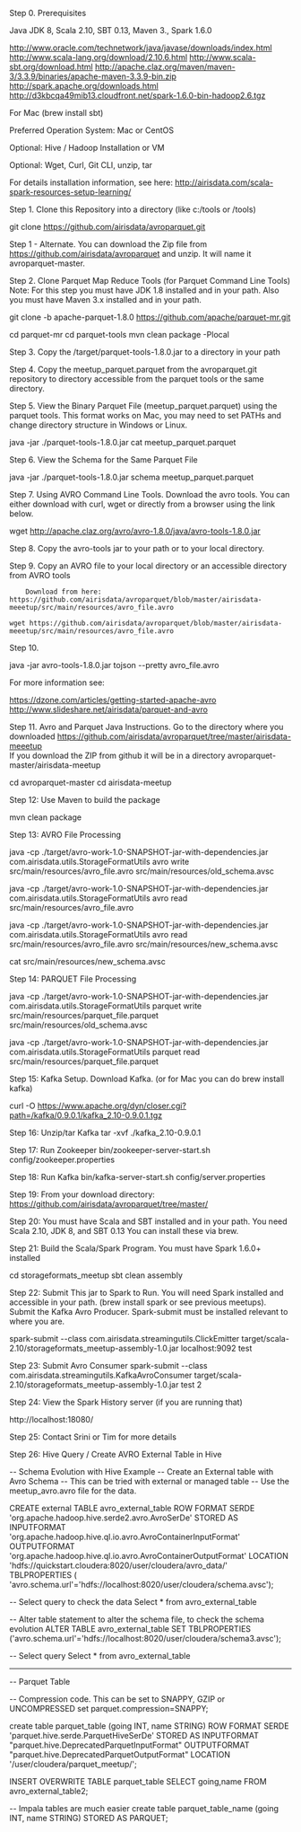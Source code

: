 Step 0.   Prerequisites

  Java JDK 8, Scala 2.10, SBT 0.13, Maven 3., Spark 1.6.0
  
  http://www.oracle.com/technetwork/java/javase/downloads/index.html
  http://www.scala-lang.org/download/2.10.6.html
  http://www.scala-sbt.org/download.html
  http://apache.claz.org/maven/maven-3/3.3.9/binaries/apache-maven-3.3.9-bin.zip
  http://spark.apache.org/downloads.html
  http://d3kbcqa49mib13.cloudfront.net/spark-1.6.0-bin-hadoop2.6.tgz

  For Mac (brew install sbt)
  
  Preferred Operation System:  Mac or CentOS
  
  Optional:   Hive / Hadoop Installation or VM
  
  Optional:   Wget, Curl, Git CLI, unzip, tar
  
  For details installation information, see here:   http://airisdata.com/scala-spark-resources-setup-learning/
  
Step 1.   Clone this Repository into a directory (like c:/tools or /tools)

  git clone https://github.com/airisdata/avroparquet.git
  
Step 1 - Alternate.   You can download the Zip file from https://github.com/airisdata/avroparquet and unzip.   It will name it avroparquet-master.

Step 2.  Clone Parquet Map Reduce Tools (for Parquet Command Line Tools)
Note:  For this step you must have JDK 1.8 installed and in your path.   Also you must have Maven 3.x installed and in your path.

  git clone -b apache-parquet-1.8.0 https://github.com/apache/parquet-mr.git

  cd parquet-mr
  cd parquet-tools
  mvn clean package -Plocal

Step 3.   Copy the /target/parquet-tools-1.8.0.jar to a directory in your path

Step 4.   Copy the meetup_parquet.parquet from the avroparquet.git repository to directory accessible from the parquet tools or the same directory.

Step 5.  View the Binary Parquet File (meetup_parquet.parquet) using the parquet tools.   This format works on Mac, you may need to set PATHs and change directory structure in Windows or Linux.

  java -jar ./parquet-tools-1.8.0.jar cat meetup_parquet.parquet

Step 6.  View the Schema for the Same Parquet File

  java -jar ./parquet-tools-1.8.0.jar schema meetup_parquet.parquet

Step 7.   Using AVRO Command Line Tools.   Download the avro tools.  You can either download with curl, wget or directly from a browser using the link below.

  wget http://apache.claz.org/avro/avro-1.8.0/java/avro-tools-1.8.0.jar

Step 8.  Copy the avro-tools jar to your path or to your local directory.

Step 9.  Copy an AVRO file to your local directory or an accessible directory from AVRO tools

        Download from here:  https://github.com/airisdata/avroparquet/blob/master/airisdata-meeetup/src/main/resources/avro_file.avro

    wget https://github.com/airisdata/avroparquet/blob/master/airisdata-meeetup/src/main/resources/avro_file.avro
    
Step 10.  

java -jar avro-tools-1.8.0.jar tojson --pretty avro_file.avro

For more information see:

  https://dzone.com/articles/getting-started-apache-avro
  http://www.slideshare.net/airisdata/parquet-and-avro
  
Step 11.  Avro and Parquet Java Instructions.  Go to the directory where you downloaded https://github.com/airisdata/avroparquet/tree/master/airisdata-meeetup    
If you download the ZIP from github it will be in a directory avroparquet-master/airisdata-meetup

  cd avroparquet-master
  cd airisdata-meetup
  
Step 12:  Use Maven to build the package

  mvn clean package

Step 13:  AVRO File Processing

java -cp ./target/avro-work-1.0-SNAPSHOT-jar-with-dependencies.jar com.airisdata.utils.StorageFormatUtils avro write src/main/resources/avro_file.avro src/main/resources/old_schema.avsc

java -cp ./target/avro-work-1.0-SNAPSHOT-jar-with-dependencies.jar com.airisdata.utils.StorageFormatUtils avro read src/main/resources/avro_file.avro

java -cp ./target/avro-work-1.0-SNAPSHOT-jar-with-dependencies.jar com.airisdata.utils.StorageFormatUtils avro read src/main/resources/avro_file.avro src/main/resources/new_schema.avsc

cat src/main/resources/new_schema.avsc

Step 14:   PARQUET File Processing

java -cp ./target/avro-work-1.0-SNAPSHOT-jar-with-dependencies.jar com.airisdata.utils.StorageFormatUtils parquet write src/main/resources/parquet_file.parquet src/main/resources/old_schema.avsc

java -cp ./target/avro-work-1.0-SNAPSHOT-jar-with-dependencies.jar com.airisdata.utils.StorageFormatUtils parquet read src/main/resources/parquet_file.parquet

Step 15:  Kafka Setup.  Download Kafka.  (or for Mac you can do brew install kafka)

  curl -O https://www.apache.org/dyn/closer.cgi?path=/kafka/0.9.0.1/kafka_2.10-0.9.0.1.tgz

Step 16:  Unzip/tar Kafka
tar -xvf ./kafka_2.10-0.9.0.1

Step 17:  Run Zookeeper
bin/zookeeper-server-start.sh config/zookeeper.properties

Step 18:  Run Kafka
bin/kafka-server-start.sh config/server.properties

Step 19:  From your download directory:
https://github.com/airisdata/avroparquet/tree/master/

Step 20:   You must have Scala and SBT installed and in your path.   You need Scala 2.10, JDK 8, and SBT 0.13
You can install these via brew.

Step 21:  Build the Scala/Spark Program.  You must have Spark 1.6.0+ installed

cd storageformats_meetup
sbt clean assembly

Step 22:  Submit This jar to Spark to Run.   You will need Spark installed and accessible in your path.   (brew install spark or see previous meetups).   Submit the Kafka Avro Producer.  Spark-submit must be installed relevant to where you are.

spark-submit --class com.airisdata.streamingutils.ClickEmitter target/scala-2.10/storageformats_meetup-assembly-1.0.jar localhost:9092 test

Step 23:  Submit Avro Consumer
spark-submit --class com.airisdata.streamingutils.KafkaAvroConsumer target/scala-2.10/storageformats_meetup-assembly-1.0.jar test 2

Step 24:   View the Spark History server (if you are running that)

http://localhost:18080/

Step 25:  Contact Srini or Tim for more details

Step 26:  Hive Query / Create AVRO External Table in Hive

-- Schema Evolution with Hive Example
-- Create an External table with Avro Schema -- This can be tried with external or managed table 
-- Use the meetup_avro.avro file for the data. 

CREATE external TABLE avro_external_table
  ROW FORMAT SERDE
  'org.apache.hadoop.hive.serde2.avro.AvroSerDe'
  STORED AS INPUTFORMAT
  'org.apache.hadoop.hive.ql.io.avro.AvroContainerInputFormat'
  OUTPUTFORMAT
  'org.apache.hadoop.hive.ql.io.avro.AvroContainerOutputFormat'
  LOCATION 'hdfs://quickstart.cloudera:8020/user/cloudera/avro_data/'
  TBLPROPERTIES (
    'avro.schema.url'='hdfs://localhost:8020/user/cloudera/schema.avsc');

-- Select query to check the data
Select * from avro_external_table

-- Alter table statement to alter the schema file, to check the schema evolution
ALTER TABLE avro_external_table SET TBLPROPERTIES ('avro.schema.url'='hdfs://localhost:8020/user/cloudera/schema3.avsc');

-- Select query
Select * from avro_external_table

------------------
-- Parquet Table

-- Compression code. This can be set to SNAPPY, GZIP or UNCOMPRESSED
set parquet.compression=SNAPPY;

create table parquet_table (going INT, name STRING)
  ROW FORMAT SERDE 'parquet.hive.serde.ParquetHiveSerDe'
  STORED AS 
    INPUTFORMAT "parquet.hive.DeprecatedParquetInputFormat"
    OUTPUTFORMAT "parquet.hive.DeprecatedParquetOutputFormat"
    LOCATION '/user/cloudera/parquet_meetup/';

INSERT OVERWRITE TABLE parquet_table SELECT going,name FROM avro_external_table2;

-- Impala tables are much easier
create table parquet_table_name (going INT, name STRING) STORED AS PARQUET;

